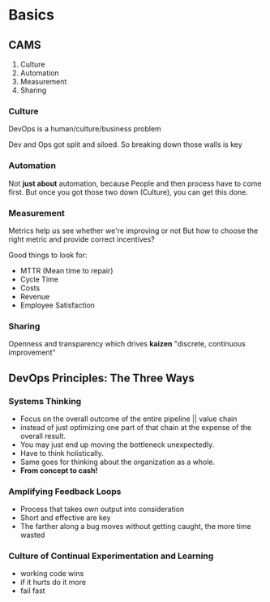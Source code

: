 # Basics

## CAMS
1. Culture
2. Automation
3. Measurement
4. Sharing

### Culture
DevOps is a human/culture/business problem

Dev and Ops got split and siloed.
So breaking down those walls is key

### Automation
Not **just about** automation, because People and then process have to come first.
But once you got those two down (Culture), you can get this done.

### Measurement
Metrics help us see whether we're improving or not
But how to choose the right metric and provide correct incentives?

Good things to look for:
* MTTR (Mean time to repair)
* Cycle Time
* Costs
* Revenue
* Employee Satisfaction

### Sharing
Openness and transparency which drives **kaizen** "discrete, continuous improvement"


## DevOps Principles: The Three Ways
### Systems Thinking
* Focus on the overall outcome of the entire pipeline || value chain
* instead of just optimizing one part of that chain at the expense of the overall result.
* You may just end up moving the bottleneck unexpectedly.
* Have to think holistically.
* Same goes for thinking about the organization as a whole.
* **From concept to cash!**

### Amplifying Feedback Loops
* Process that takes own output into consideration
* Short and effective are key
* The farther along a bug moves without getting caught, the more time wasted

### Culture of Continual Experimentation and Learning
* working code wins
* if it hurts do it more
* fail fast